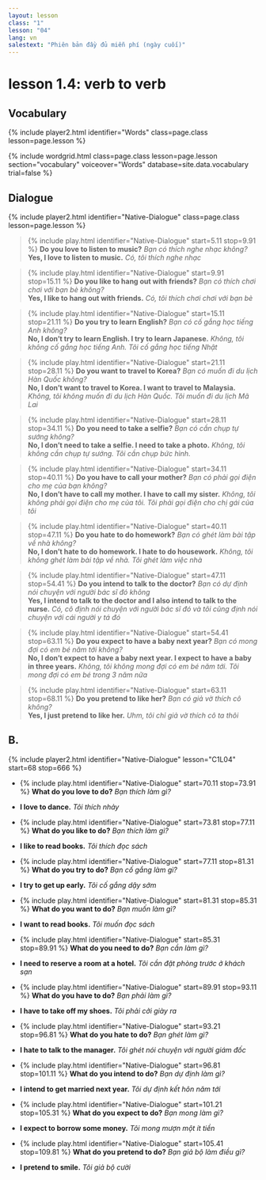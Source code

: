 ```yaml
---
layout: lesson
class: "1"
lesson: "04"
lang: vn
salestext: "Phiên bản đầy đủ miễn phí (ngày cuối)"
---
```


# lesson 1.4: verb to verb 

## Vocabulary
{% include player2.html identifier="Words" class=page.class lesson=page.lesson %}

{% include wordgrid.html 
		class=page.class 
		lesson=page.lesson 
		section="vocabulary"
		voiceover="Words"
		database=site.data.vocabulary 
		trial=false %}


## Dialogue
{% include player2.html identifier="Native-Dialogue" class=page.class lesson=page.lesson %}


 > {% include play.html identifier="Native-Dialogue" start=5.11 stop=9.91 %} **Do you love to listen to music?** *Bạn có thích nghe nhạc không?*  
> **Yes, I love to listen to music.** *Có, tôi thích nghe nhạc*  
   
> {% include play.html identifier="Native-Dialogue" start=9.91 stop=15.11 %} **Do you like to hang out with friends?** *Bạn có thích chơi chơi với bạn bè không?*    
> **Yes, I like to hang out with friends.** *Có, tôi thích chơi chơi với bạn bè*    
   
> {% include play.html identifier="Native-Dialogue" start=15.11 stop=21.11 %} **Do you try to learn English?** *Bạn có cố gắng học tiếng Anh không?*  
> **No, I don’t try to learn English. I try to learn Japanese.** *Không, tôi không cố gắng học tiếng Anh. Tôi cố gắng học tiếng Nhật*
   
> {% include play.html identifier="Native-Dialogue" start=21.11 stop=28.11 %} **Do you want to travel to Korea?** *Bạn có muốn đi du lịch Hàn Quốc không?*  
> **No, I don’t want to travel to Korea. I want to travel to Malaysia.** *Không, tôi không muốn đi du lịch Hàn Quốc. Tôi muốn đi du lịch Mã Lai*  
   
> {% include play.html identifier="Native-Dialogue" start=28.11 stop=34.11 %} **Do you need to take a selfie?** *Bạn có cần chụp tự sướng không?*  
> **No, I don’t need to take a selfie. I need to take a photo.** *Không, tôi không cần chụp tự sướng. Tôi cần chụp bức hình.*  
   
> {% include play.html identifier="Native-Dialogue" start=34.11 stop=40.11 %} **Do you have to call your mother?** *Bạn có phải gọi điện cho mẹ của bạn không?*  
> **No, I don’t have to call my mother. I have to call my sister.** *Không, tôi không phải gọi điện cho mẹ của tôi. Tôi phải gọi điện cho chị gái của tôi*  
   
> {% include play.html identifier="Native-Dialogue" start=40.11 stop=47.11 %} **Do you hate to do homework?** *Bạn có ghét làm bài tập về nhà không?*  
> **No, I don’t hate to do homework. I hate to do housework.** *Không, tôi không ghét làm bài tập về nhà. Tôi ghét làm việc nhà*  
   
> {% include play.html identifier="Native-Dialogue" start=47.11 stop=54.41 %} **Do you intend to talk to the doctor?** *Bạn có dự định nói chuyện với người bác sĩ đó không*  
> **Yes, I intend to talk to the doctor and I also intend to talk to the nurse.** *Có, cô định nói chuyện với người bác sĩ đó và tôi cũng định nói chuyện với cái người y tá đó*  
   
> {% include play.html identifier="Native-Dialogue" start=54.41 stop=63.11 %} **Do you expect to have a baby next year?** *Bạn có mong đợi có em bé năm tới không?*  
> **No, I don’t expect to have a baby next year. I expect to have a baby in three years.** *Không, tôi không mong đợi có em bé năm tới. Tôi mong đợi có em bé trong 3 năm nữa*  
  
> {% include play.html identifier="Native-Dialogue" start=63.11 stop=68.11 %} **Do you pretend to like her?** *Bạn có giả vờ thích cô không?*  
> **Yes, I just pretend to like her.** *Uhm, tôi chỉ giả vờ thích cô ta thôi*  


## B.
{% include player2.html identifier="Native-Dialogue" lesson="C1L04" start=68 stop=666 %}

- {% include play.html identifier="Native-Dialogue" start=70.11 stop=73.91 %} **What do you love to do?** *Bạn thích làm gì?*
- **I love to dance.** *Tôi thích nhảy*
  
- {% include play.html identifier="Native-Dialogue" start=73.81 stop=77.11 %} **What do you like to do?** *Bạn thích làm gì?*
- **I like to read books.** *Tôi thích đọc sách*
  
- {% include play.html identifier="Native-Dialogue" start=77.11 stop=81.31 %} **What do you try to do?** *Bạn cố gắng làm gì?*
- **I try to get up early.** *Tôi cố gắng dậy sớm*
  
- {% include play.html identifier="Native-Dialogue" start=81.31 stop=85.31 %} **What do you want to do?** *Bạn muốn làm gì?*
- **I want to read books.** *Tôi muốn đọc sách*
  
- {% include play.html identifier="Native-Dialogue" start=85.31 stop=89.91 %} **What do you need to do?** *Bạn cần làm gì?*
- **I need to reserve a room at a hotel.** *Tôi cần đặt phòng trước ở khách sạn*
  
- {% include play.html identifier="Native-Dialogue" start=89.91 stop=93.11 %} **What do you have to do?** *Bạn phải làm gì?*
- **I have to take off my shoes.** *Tôi phải cởi giày ra*
  
- {% include play.html identifier="Native-Dialogue" start=93.21 stop=96.81 %} **What do you hate to do?** *Bạn ghét làm gì?*
- **I hate to talk to the manager.** *Tôi ghét nói chuyện với người giám đốc*
  
- {% include play.html identifier="Native-Dialogue" start=96.81 stop=101.11 %} **What do you intend to do?** *Bạn dự định làm gì?*
- **I intend to get married next year.** *Tôi dự định kết hôn năm tới*
  
- {% include play.html identifier="Native-Dialogue" start=101.21 stop=105.31 %} **What do you expect to do?** *Bạn mong làm gì?*
- **I expect to borrow some money.** *Tôi mong mượn một ít tiền*
  
- {% include play.html identifier="Native-Dialogue" start=105.41 stop=109.81 %} **What do you pretend to do?** *Bạn giả bộ làm điều gì?*
- **I pretend to smile.** *Tôi giả bộ cười*

 
 